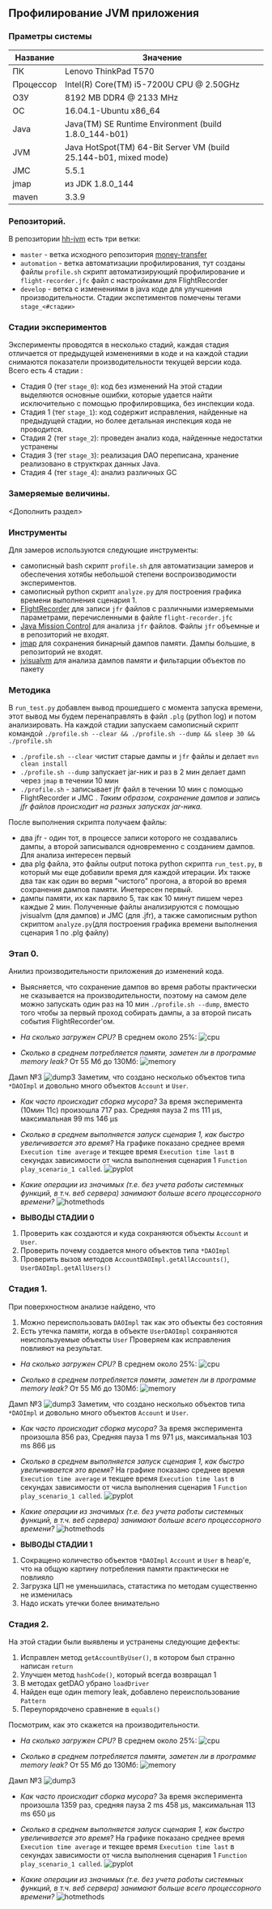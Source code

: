 ## Профилирование JVM приложения

### Праметры системы

| Название      | Значение                                 |
| ------------- |------------------------------------------|
| ПК            | Lenovo ThinkPad T570                     |
| Процессор     | Intel(R) Core(TM) i5-7200U CPU @ 2.50GHz |
| ОЗУ           | 8192 MB DDR4 @ 2133 MHz                  |
| OC            | 16.04.1-Ubuntu x86_64                    |
| Java          | Java(TM) SE Runtime Environment (build 1.8.0_144-b01)|
| JVM           | Java HotSpot(TM) 64-Bit Server VM (build 25.144-b01, mixed mode)|
| JMC           | 5.5.1                                    |
| jmap          | из JDK 1.8.0_144                         |
|maven          | 3.3.9                                    |

### Репозиторий.
В репозитории [hh-jvm](https://github.com/eremeykin/hh-jvm/) есть три ветки:
* `master` - ветка исходного репозитория [money-transfer](https://github.com/yarkinsv/money-transfer)
* `automation` - ветка автоматизации профилирования, тут созданы файлы `profile.sh` скрипт автоматизирующий профилирование и `flight-recorder.jfc` файл с настройками для FlightRecorder
* `develop` - ветка с изменениями в java коде для улучшения производительности.
Стадии экспетиментов помечены тегами `stage_<#стадии>`

### Стадии экспериментов
Эксперименты проводятся в несколько стадий, каждая стадия отличается от предыдущей изменениями в коде и на каждой стадии снимаются показатели производительности текущей версии кода. Всего есть 4 стадии :
* Стадия 0 (тег `stage_0`): код без изменений
На этой стадии выделяются основные ошибки, которые удается найти исключительно с помощью профилировщика, без инспекции кода.
* Стадия 1 (тег `stage_1`): код содержит исправления, найденные на предыдущей стадии, но более детальная инспекция кода не проводится.
* Стадия 2 (тег `stage_2`): проведен анализ кода, найденные недостатки устранены
* Стадия 3 (тег `stage_3`): реализация DAO переписана, хранение реализовано в структкрах данных Java.
* Стадия 4 (тег `stage_4`): анализ различных GC

### Замеряемые величины.
<Дополнить раздел>

### Инструменты
Для замеров используются следующие инструменты:
* самописный bash скрипт `profile.sh` для автоматизации замеров и обеспечения хотябы небольшой степени воспроизводимости экспериментов.
* самописный python скрипт `analyze.py` для построения графика времени выполнения сценария 1.
* [FlightRecorder](https://docs.oracle.com/javacomponents/jmc-5-5/jfr-runtime-guide/about.htm) для записи `jfr` файлов с различными измеряемыми параметрами, перечисленными в файле `flight-recorder.jfc`
* [Java Mission Control](https://www.oracle.com/technetwork/java/javaseproducts/mission-control/index.html) для анализа `jfr` файлов. Файлы `jfr` объемные и в репозиторий не входят.
* [jmap](https://docs.oracle.com/javase/8/docs/technotes/tools/unix/jmap.html) для сохранения бинарный дампов памяти. Дампы большие, в репозиторий не входят.
* [jvisualvm](https://docs.oracle.com/javase/8/docs/technotes/guides/visualvm/index.html) для анализа дампов памяти и фильтарции объектов по пакету

### Методика
В `run_test.py` добавлен вывод прошедшего с момента запуска времени, этот вывод мы будем перенаправлять в файл `.plg` (python log) и потом анализировать.
На каждой стадии запускаем самописный скрипт командой
`./profile.sh --clear && ./profile.sh --dump && sleep 30 && ./profile.sh`
* `./profile.sh --clear` чистит старые дампы и `jfr` файлы и делает `mvn clean install`
* `./profile.sh --dump` запускает jar-ник и раз в 2 мин делает дамп через `jmap` в течении 10 мин
* `./profile.sh` - записывает jfr файл в течении 10 мин с помощью FlightRecorder и JMC .
*Таким образом, сохранение дампов и запись jfr файлов происходит на разных запусках jar-ника.*

После выполнения скрипта получаем файлы:
* два jfr - один тот, в процессе записи которого не создавались дампы, а второй записывался одновременно с созданием дампов. Для анализа интересен первый
* два plg файла, это файлы output потока python скрипта `run_test.py`, в который мы еще добавили время для каждой итерации. Их также два так как один во вермя "чистого" прогона, а второй во время сохранения дампов памяти. Инетересен первый. 
* дампы памяти, их как парвило 5, так как 10 минут пишем через каждые 2 мин.
Полученные файлы анализируются с помощью jvisualvm (для дампов) и JMC (для .jfr), а также самописным python скриптом `analyze.py`(для построения графика времени выполнения сценария 1 по .plg файлу)

### Этап 0. 
Анилиз производительности приложения до изменений кода.
* Выясняется, что сохранение дампов во время работы практически не сказывается на производительности, поэтому на самом деле можно запускать один раз на 10 мин `./profile.sh --dump`, вместо того чтобы за первый проход собирать дампы, а за второй писать события FlightRecorder'ом.

* *На сколько загружен CPU?*
В среднем около 25%:
![cpu](https://raw.githubusercontent.com/eremeykin/hh-jvm/report/img/stage_0/cpu.png)

* *Сколько в среднем потребляется памяти, заметен ли в программе memory leak?*
От 55 Мб до 130Мб:
![memory](https://raw.githubusercontent.com/eremeykin/hh-jvm/report/img/stage_0/memory.png)

Дамп №3 
![dump3](https://raw.githubusercontent.com/eremeykin/hh-jvm/report/img/stage_0/dump3.png)
Заметим, что создано несколько объектов типа `*DAOImpl` и довольно  много объектов `Account` и `User`.

* *Как часто происходит сборка мусора?*
За время эксперимента (10мин 11с) произошла 717 раз. Средняя пауза 2 ms 111 μs, максимальная 99 ms 146 μs

* *Cколько в среднем выполняется запуск сценария 1, как быстро увеличивается это время?*
На графике показано среднее время `Execution time average` и текщее время `Execution time last` в секундах зависимости от числа выполнения сценария 1 `Function play_scenario_1 called`. 
![pyplot](https://raw.githubusercontent.com/eremeykin/hh-jvm/report/img/stage_0/pyplot.png)


* *Какие операции из значимых (т.е. без учета работы системных функций, в т.ч. веб сервера) занимают больше всего процессорного времени?*
![hotmethods](https://raw.githubusercontent.com/eremeykin/hh-jvm/report/img/stage_0/hotmethods.png)

* **ВЫВОДЫ СТАДИИ 0**
1) Проверить как создаются и куда сохраняются объекты `Account` и `User`.
2) Проверить почему создается много объектов типа `*DAOImpl`
3) Проверить вызов методов `AccountDAOImpl.getAllAccounts()`, `UserDAOImpl.getAllUsers()`

### Стадия 1. 
При поверхностном анализе найдено, что
1) Можно переиспользовать `DAOImpl` так как это объекты без состояния
2) Есть утечка памяти, когда в объекте `UserDAOImpl` сохраняются неиспользуемые объекты `User`
Проверяем как исправления повлияют на результат. 

* *На сколько загружен CPU?*
В среднем около 25%:
![cpu](https://raw.githubusercontent.com/eremeykin/hh-jvm/report/img/stage_1/cpu.png)

* *Сколько в среднем потребляется памяти, заметен ли в программе memory leak?*
От 55 Мб до 130Мб:
![memory](https://raw.githubusercontent.com/eremeykin/hh-jvm/report/img/stage_1/memory.png)

Дамп №3 
![dump3](https://raw.githubusercontent.com/eremeykin/hh-jvm/report/img/stage_1/dump3.png)
Заметим, что создано несколько объектов типа `*DAOImpl` и довольно  много объектов `Account` и `User`.

* *Как часто происходит сборка мусора?*
За время эксперимента произошла 856 раз,  Средняя пауза 1 ms 971 μs, максимальная 103 ms 866 μs

* *Cколько в среднем выполняется запуск сценария 1, как быстро увеличивается это время?*
На графике показано среднее время `Execution time average` и текщее время `Execution time last` в секундах зависимости от числа выполнения сценария 1 `Function play_scenario_1 called`. 
![pyplot](https://raw.githubusercontent.com/eremeykin/hh-jvm/report/img/stage_1/pyplot.png)


* *Какие операции из значимых (т.е. без учета работы системных функций, в т.ч. веб сервера) занимают больше всего процессорного времени?*
![hotmethods](https://raw.githubusercontent.com/eremeykin/hh-jvm/report/img/stage_1/hotmethods.png)

* **ВЫВОДЫ СТАДИИ 1**
1) Сокращено количество объектов `*DAOImpl` `Account` и `User` в heap'е, что на общую картину потребления памяти практически не повлияло
2) Загрузка ЦП не уменьшилась, статастика по методам существенно не изменилась
3) Надо искать утечки более внимательно

### Стадия 2. 

На этой стадии были выявлены и устранены следующие дефекты:

1) Исправлен метод `getAccountByUser()`, в котором был странно написан `return`
2) Улучшен метод `hashCode()`, который всегда возвращал 1
3) В методах getDAO убрано `loadDriver`
4) Найден еще один memory leak, добавлено переиспользование `Pattern`
5) Переупорядочено сравнение в `equals()`

Посмотрим, как это скажется на производительности.


* *На сколько загружен CPU?*
В среднем около 25%:
![cpu](https://raw.githubusercontent.com/eremeykin/hh-jvm/report/img/stage_2/cpu.png)

* *Сколько в среднем потребляется памяти, заметен ли в программе memory leak?*
От 55 Мб до 130Мб:
![memory](https://raw.githubusercontent.com/eremeykin/hh-jvm/report/img/stage_2/memory.png)

Дамп №3 
![dump3](https://raw.githubusercontent.com/eremeykin/hh-jvm/report/img/stage_2/dump3.png)

* *Как часто происходит сборка мусора?*
За время эксперимента произошла 1359 раз, средняя пауза 2 ms 458 μs, максимальная 113 ms 650 μs

* *Cколько в среднем выполняется запуск сценария 1, как быстро увеличивается это время?*
На графике показано среднее время `Execution time average` и текщее время `Execution time last` в секундах зависимости от числа выполнения сценария 1 `Function play_scenario_1 called`. 
![pyplot](https://raw.githubusercontent.com/eremeykin/hh-jvm/report/img/stage_2/pyplot.png)


* *Какие операции из значимых (т.е. без учета работы системных функций, в т.ч. веб сервера) занимают больше всего процессорного времени?*
![hotmethods](https://raw.githubusercontent.com/eremeykin/hh-jvm/report/img/stage_2/hotmethods.png)

